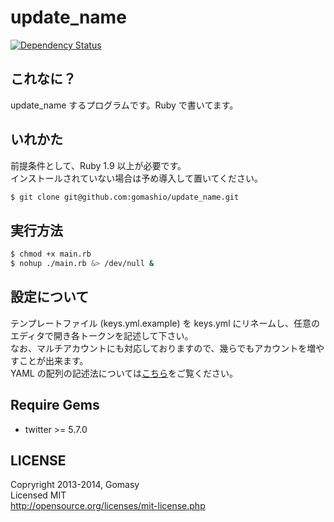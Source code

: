 update_name
===========
[![Dependency Status](https://gemnasium.com/gomashio/update_name.png)](https://gemnasium.com/gomashio/update_name)

## これなに？
update_name するプログラムです。Ruby で書いてます。

## いれかた
前提条件として、Ruby 1.9 以上が必要です。  
インストールされていない場合は予め導入して置いてください。
```sh
$ git clone git@github.com:gomashio/update_name.git
```

## 実行方法
```sh
$ chmod +x main.rb
$ nohup ./main.rb &> /dev/null &
```

## 設定について
テンプレートファイル (keys.yml.example) を keys.yml にリネームし、任意のエディタで開き各トークンを記述して下さい。  
なお、マルチアカウントにも対応しておりますので、幾らでもアカウントを増やすことが出来ます。  
YAML の配列の記述法については[こちら](http://magazine.rubyist.net/?0009-YAML#l3)をご覧ください。

## Require Gems
* twitter >= 5.7.0

## LICENSE
Copryright 2013-2014, Gomasy  
Licensed MIT  
http://opensource.org/licenses/mit-license.php

